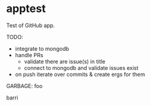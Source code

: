 # apptest


Test of GitHub app.

TODO:
- integrate to mongodb
- handle PRs
    - validate there are issue(s) in title
    - connect to mongodb and validate issues exist
- on push iterate over commits & create ergs for them

GARBAGE:
foo

barri
